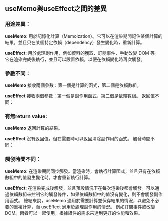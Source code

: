 ## useMemo與useEffect之間的差異

### 用途差異：

**useMemo**: 用於記憶化計算（Memoization）。它可以在渲染期間記住某個計算的結果，並且只在某個特定依賴（dependency）發生變化時，重新計算。

**useEffect**: 用於處理副作用，例如資料的獲取、訂閱事件、手動改變 DOM 等。它在渲染完成後執行，並且可以設置依賴，以便在依賴變化時再次觸發。

### 參數不同：

**useMemo** 接收兩個參數：第一個是計算的函式，第二個是依賴數組。

**useEffect** 接收兩個參數：第一個是副作用函式，第二個是依賴數組。
返回值不同：

### 有無return value:
**useMemo** 返回計算的結果。

**useEffect** 沒有返回值，但在需要時可以返回清除副作用的函式。
觸發時間不同：

### 觸發時間不同：
**useMemo**: 在渲染期間同步觸發。當渲染時，會執行計算函式，並且只有在依賴數組中的值發生變化時，才會重新執行計算。

**useEffect**: 在渲染完成後觸發，並且預設情況下在每次渲染後都會觸發。可以通過依賴數組來控制它的觸發條件，如果依賴數組中的值沒有變化，則不會觸發副作用函式。
總結來說，useMemo 適用於需要計算並保存結果的情況，以避免不必要的重複計算，而 useEffect 適用於處理副作用的情況。
例如訂閱事件或改變 DOM。兩者可以一起使用，根據組件的需求來達到更好的性能和效果。